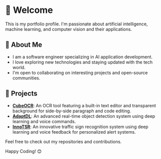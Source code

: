 # 👋 Welcome
This is my portfolio profile. I'm passionate about artificial intelligence, machine learning, and computer vision and their applications.


## 🚀 About Me
<!-- - I specialize in developing deep learning-based object detection and OCR algorithms. -->
<!-- - I am currently focused on developing deep learning-based object detection and OCR algorithms. -->
- I am a software engineer specializing in AI application development.
- I love exploring new technologies and staying updated with the tech world.
- I'm open to collaborating on interesting projects and open-source communities.


<!-- ## 🔧 Skills & Tools -->
<!-- Specialities & Technologies:
 - Data Science and Artificial Intelligence
 - Machine Learning/ Deep Learning
 - Computer Vision and Image Processing
 - Optical character recognition (OCR) -->

<!-- - Programming Languages: Python
- Machine Learning: Scikit-Learn, TensorFlow, PyTorch
- Libraries: OpenCV, Tesseract OCR
- Web Development: HTML, CSS, Javascript, Nodejs, Bootstrap
- Tools: VSCode, Jupyter, Git
- Database: MySQL, MongoDB
- Tools: Docker -->



<!-- **Languages**: Python, JavaScript, HTML, CSS, C, C++ <br>
**Libraries**: Numpy, Pandas, Matplotlib, Seaborn, OpenCV, Scikit-learn, TensorFlow <br>
**OCR Tools**: Tesseract<br>
**Frameworks**: Node.js, Bootstrap, JQuery <br>
**Database**: SQLite, MongoDB <br>
**Tools**: VSCode, Pycharm, Docker, Jypyter, Git, GitHub <br>
**Version Control**: Git, GitHub <br> -->

<!-- &emsp;
<img src="https://cdn.jsdelivr.net/gh/devicons/devicon/icons/python/python-original.svg" alt="icon" width="20" height="20"/>
<img src="https://cdn.jsdelivr.net/gh/devicons/devicon/icons/tensorflow/tensorflow-original.svg" alt="icon" width="20" height="20"/>
<img src="https://cdn.jsdelivr.net/gh/devicons/devicon/icons/html5/html5-original.svg" alt="icon" width="20" height="20"/>
<img src="https://cdn.jsdelivr.net/gh/devicons/devicon/icons/css3/css3-original.svg" alt="icon" width="20" height="20"/>
<img src="https://raw.githubusercontent.com/danielcranney/readme-generator/main/public/icons/skills/javascript-colored.svg" alt="icon" width="20" height="20"/>
<img src="https://cdn.jsdelivr.net/gh/devicons/devicon/icons/vscode/vscode-original.svg" alt="icon" width="20" height="20"/>
<img src="https://cdn.jsdelivr.net/gh/devicons/devicon/icons/git/git-original.svg" alt="icon" width="20" height="20"/> -->



## 🌟 Projects
- **[CubeOCR](https://github.com/OCR-tech/CubeOCR)**: An OCR tool featuring a built-in text editor and transparent background for side-by-side paragraph and code editing.
- **[AdaptDL](https://github.com/OCR-tech/AdaptDL)**: An advanced real-time object detection system using deep learning and voice commands.
- **[InnoTSR](https://github.com/OCR-tech/InnoTSR)**: An innovative traffic sign recognition system using deep learning and voice feedback for personalized alert systems.

<!-- - **[CubeOCR](https://github.com/OCR-tech/CubeOCR)**: An easy-to-use OCR tool featuring a built-in text editor, transparent background, and image noise filtering, suitable for side-by-side paragraphs and code editing.

<!-- - <a href="https://github.com/OCR-tech/CubeOCR"><b>CubeOCR</b></a>: An easy-to-use OCR tool featuring a built-in text editor, transparent background, and image noise filtering, suitable for side-by-side paragraphs and code editing.
- <a href="https://github.com/OCR-tech/AdaptDL"><b>AdaptDL</b></a>: An advanced real-time object detection based on voice speech command using deep learning. -->


Feel free to check out my repositories and contributions.
<!-- Let's build something amazing together! -->
Happy Coding! 😊